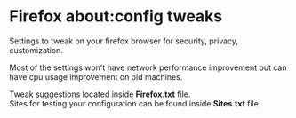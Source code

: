 # Firefox about:config tweaks
Settings to tweak on your firefox browser for security, privacy, customization.

Most of the settings won't have network performance improvement but can have cpu usage improvement on old machines.

Tweak suggestions located inside <b>Firefox.txt</b> file.<br>
Sites for testing your configuration can be found inside <b>Sites.txt</b> file.
